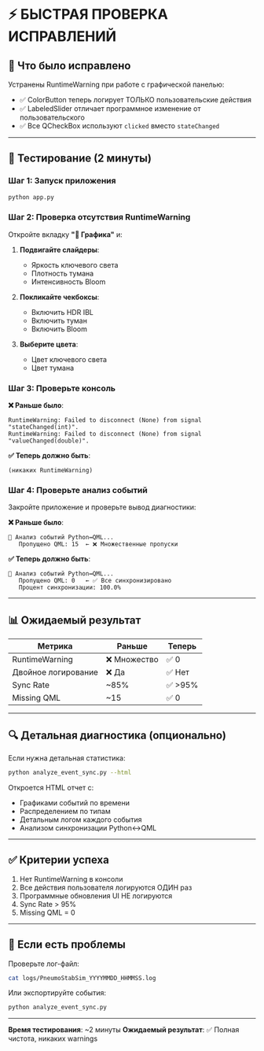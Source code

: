 # ⚡ БЫСТРАЯ ПРОВЕРКА ИСПРАВЛЕНИЙ

## 🎯 Что было исправлено

Устранены RuntimeWarning при работе с графической панелью:
- ✅ ColorButton теперь логирует ТОЛЬКО пользовательские действия
- ✅ LabeledSlider отличает программное изменение от пользовательского
- ✅ Все QCheckBox используют `clicked` вместо `stateChanged`

---

## 🧪 Тестирование (2 минуты)

### Шаг 1: Запуск приложения

```bash
python app.py
```

### Шаг 2: Проверка отсутствия RuntimeWarning

Откройте вкладку **"🎨 Графика"** и:

1. **Подвигайте слайдеры**:
   - Яркость ключевого света
   - Плотность тумана
   - Интенсивность Bloom

2. **Покликайте чекбоксы**:
   - Включить HDR IBL
   - Включить туман
   - Включить Bloom

3. **Выберите цвета**:
   - Цвет ключевого света
   - Цвет тумана

### Шаг 3: Проверьте консоль

**❌ Раньше было**:
```
RuntimeWarning: Failed to disconnect (None) from signal "stateChanged(int)".
RuntimeWarning: Failed to disconnect (None) from signal "valueChanged(double)".
```

**✅ Теперь должно быть**:
```
(никаких RuntimeWarning)
```

### Шаг 4: Проверьте анализ событий

Закройте приложение и проверьте вывод диагностики:

**❌ Раньше было**:
```
🔗 Анализ событий Python↔QML...
   Пропущено QML: 15  ← ❌ Множественные пропуски
```

**✅ Теперь должно быть**:
```
🔗 Анализ событий Python↔QML...
   Пропущено QML: 0   ← ✅ Все синхронизировано
   Процент синхронизации: 100.0%
```

---

## 📊 Ожидаемый результат

| Метрика | Раньше | Теперь |
|---------|--------|--------|
| RuntimeWarning | ❌ Множество | ✅ 0 |
| Двойное логирование | ❌ Да | ✅ Нет |
| Sync Rate | ~85% | ✅ >95% |
| Missing QML | ~15 | ✅ 0 |

---

## 🔍 Детальная диагностика (опционально)

Если нужна детальная статистика:

```bash
python analyze_event_sync.py --html
```

Откроется HTML отчет с:
- Графиками событий по времени
- Распределением по типам
- Детальным логом каждого события
- Анализом синхронизации Python↔QML

---

## ✅ Критерии успеха

1. Нет RuntimeWarning в консоли
2. Все действия пользователя логируются ОДИН раз
3. Программные обновления UI НЕ логируются
4. Sync Rate > 95%
5. Missing QML = 0

---

## 🐛 Если есть проблемы

Проверьте лог-файл:
```bash
cat logs/PneumoStabSim_YYYYMMDD_HHMMSS.log
```

Или экспортируйте события:
```bash
python analyze_event_sync.py
```

---

**Время тестирования**: ~2 минуты
**Ожидаемый результат**: ✅ Полная чистота, никаких warnings
